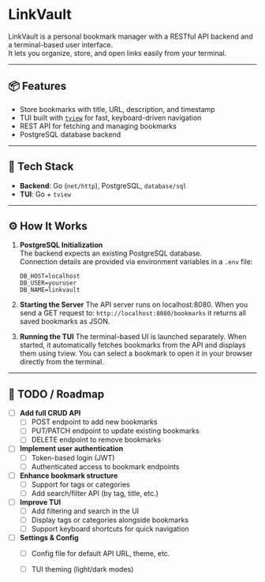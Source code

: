 # LinkVault

LinkVault is a personal bookmark manager with a RESTful API backend and a terminal-based user interface.  
It lets you organize, store, and open links easily from your terminal.

---

## 📦 Features

- Store bookmarks with title, URL, description, and timestamp
- TUI built with [`tview`](https://github.com/rivo/tview) for fast, keyboard-driven navigation
- REST API for fetching and managing bookmarks
- PostgreSQL database backend

---

## 🧰 Tech Stack

- **Backend**: Go (`net/http`), PostgreSQL, `database/sql`
- **TUI**: Go + `tview`

---

## ⚙️ How It Works

1. **PostgreSQL Initialization**  
   The backend expects an existing PostgreSQL database.  
   Connection details are provided via environment variables in a `.env` file:

   ```env
   DB_HOST=localhost
   DB_USER=youruser
   DB_NAME=linkvault
   ```

2. **Starting the Server**
    The API server runs on localhost:8080. When you send a GET request to:
    ``` http://localhost:8080/bookmarks ``` 
    it returns all saved bookmarks as JSON.

3. **Running the TUI**
    The terminal-based UI is launched separately. When started, it automatically fetches bookmarks from the API and displays them using tview.
    You can select a bookmark to open it in your browser directly from the terminal.

---

## 🔧 TODO / Roadmap

- [ ] **Add full CRUD API**  
  - [ ] POST endpoint to add new bookmarks  
  - [ ] PUT/PATCH endpoint to update existing bookmarks  
  - [ ] DELETE endpoint to remove bookmarks  
- [ ] **Implement user authentication**  
  - [ ] Token-based login (JWT)  
  - [ ] Authenticated access to bookmark endpoints  
- [ ] **Enhance bookmark structure**  
  - [ ] Support for tags or categories  
  - [ ] Add search/filter API (by tag, title, etc.)  
- [ ] **Improve TUI**  
  - [ ] Add filtering and search in the UI  
  - [ ] Display tags or categories alongside bookmarks  
  - [ ] Support keyboard shortcuts for quick navigation  
- [ ] **Settings & Config**  
  - [ ] Config file for default API URL, theme, etc.  
  - [ ] TUI theming (light/dark modes)  


